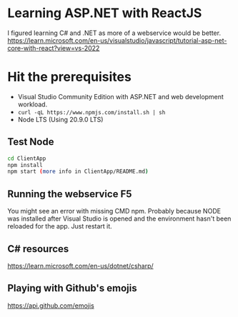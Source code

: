 # Learning ASP.NET with ReactJS

I figured learning C# and .NET as more of a webservice would be better. https://learn.microsoft.com/en-us/visualstudio/javascript/tutorial-asp-net-core-with-react?view=vs-2022

# Hit the prerequisites

- Visual Studio Community Edition with ASP.NET and web development workload.
- `curl -qL https://www.npmjs.com/install.sh | sh`
- Node LTS (Using 20.9.0 LTS)

## Test Node

```bash
cd ClientApp
npm install
npm start (more info in ClientApp/README.md)
```

## Running the webservice F5

You might see an error with missing CMD npm. Probably because NODE was installed after Visual Studio is opened and the environment hasn't been reloaded for the app. Just restart it.

## C# resources
https://learn.microsoft.com/en-us/dotnet/csharp/

## Playing with Github's emojis
https://api.github.com/emojis